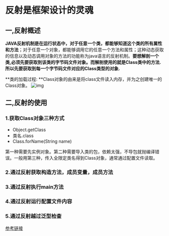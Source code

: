 # 反射是框架设计的灵魂



## 一,反射概述

**JAVA反射机制是在运行状态中，对于任意一个类，都能够知道这个类的所有属性和方法**；对于任意一个对象，都能够调用它的任意一个方法和属性；这种动态获取的信息以及动态调用对象的方法的功能称为java语言的反射机制。**要想解剖一个类,必须先要获取到该类的字节码文件对象。而解剖使用的就是Class类中的方法.所以先要获取到每一个字节码文件对应的Class类型的对象.**



**类的加载过程: **Class对象的由来是将class文件读入内存，并为之创建唯一的Class对象。 ![img](https://img-blog.csdn.net/20170513133210763) 

## 二,反射的使用

### 1.获取Class对象三种方式

* Object.getClass
* 类名.class   
* Class.forName(String name)   

第一种需要先实例对象。第二种需要导入类的包，依赖太强，不导包就抛编译错误。一般用第三种，传入全限定类名得到Class对象，通常通过配置文件读取。

### 2.通过反射获取构造方法，成员变量，成员方法

### 3.通过反射执行main方法

### 4.通过反射运行配置文件内容

### 5.通过反射越过泛型检查



[参考链接](https://blog.csdn.net/sinat_38259539/article/details/71799078 )



